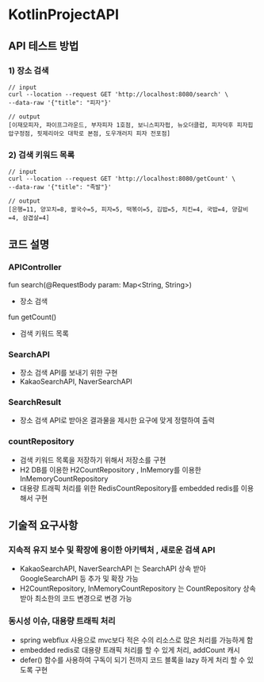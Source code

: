 # KotlinProjectAPI


## API 테스트 방법

### 1) 장소 검색
```
// input
curl --location --request GET 'http://localhost:8080/search' \
--data-raw '{"title": "피자"}'

// output
[이재모피자, 파이프그라운드, 부자피자 1호점, 보니스피자펍, 뉴오더클럽, 피자덕후 피자힙 압구정점, 핏제리아오 대학로 본점, 도우개러지 피자 전포점]
```

### 2) 검색 키워드 목록
```
// input
curl --location --request GET 'http://localhost:8080/getCount' \
--data-raw '{"title": "족발"}'

// output
[은행=11, 양꼬치=8, 쌀국수=5, 피자=5, 떡볶이=5, 김밥=5, 치킨=4, 국밥=4, 양갈비=4, 삼겹살=4]
```


## 코드 설명
### APIController

fun search(@RequestBody param: Map<String, String>)
- 장소 검색

fun getCount()
- 검색 키워드 목록

### SearchAPI
- 장소 검색 API를 보내기 위한 구현
- KakaoSearchAPI, NaverSearchAPI

### SearchResult
- 장소 검색 API로 받아온 결과물을 제시한 요구에 맞게 정렬하여 출력

### countRepository
- 검색 키워드 목록을 저장하기 위해서 저장소를 구현
- H2 DB를 이용한 H2CountRepository , InMemory를 이용한 InMemoryCountRepository
- 대용량 트래픽 처리를 위한 RedisCountRepository를 embedded redis를 이용해서 구현



## 기술적 요구사항
### 지속적 유지 보수 및 확장에 용이한 아키텍처 , 새로운 검색 API
- KakaoSearchAPI, NaverSearchAPI 는 SearchAPI 상속 받아 GoogleSearchAPI 등 추가 및 확장 가능
- H2CountRepository, InMemoryCountRepository 는 CountRepository 상속 받아 최소한의 코드 변경으로 변경 가능

### 동시성 이슈, 대용량 트래픽 처리
- spring webflux 사용으로 mvc보다 적은 수의 리소스로 많은 처리를 가능하게 함
- embedded redis로 대용량 트래픽 처리를 할 수 있게 처리, addCount 캐시
- defer() 함수를 사용하여 구독이 되기 전까지 코드 블록을 lazy 하게 처리 할 수 있도록 구현

